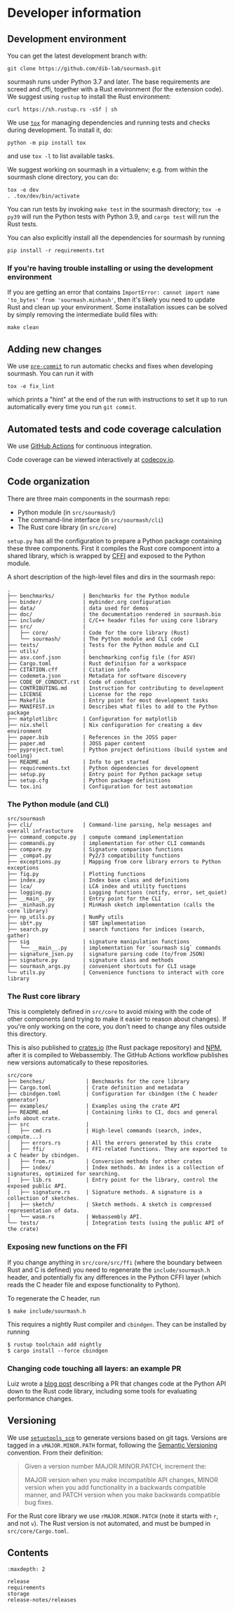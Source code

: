 # Developer information

## Development environment

You can get the latest development branch with:
```
git clone https://github.com/dib-lab/sourmash.git
```
sourmash runs under Python 3.7 and later.  The base
requirements are screed and cffi, together with a Rust environment (for the
extension code). We suggest using `rustup` to install the Rust environment:

    curl https://sh.rustup.rs -sSf | sh

We use [`tox`](https://tox.readthedocs.io) for managing dependencies and
running tests and checks during development.
To install it, do:
```
python -m pip install tox
```
and use `tox -l` to list available tasks.

We suggest working on sourmash in a virtualenv; e.g. from within the
sourmash clone directory, you can do:
```
tox -e dev
. .tox/dev/bin/activate
```

You can run tests by invoking `make test` in the sourmash directory;
`tox -e py39` will run the Python tests with Python 3.9,
and `cargo test` will run the Rust tests.

You can also explicitly install all the dependencies for sourmash by running
```
pip install -r requirements.txt
```

### If you're having trouble installing or using the development environment

If you are getting an error that contains `ImportError: cannot import name 'to_bytes' from 'sourmash.minhash'`, then it's likely you need to update Rust and clean up your environment. Some installation issues can be solved by simply removing the intermediate build files with: 

```
make clean
```

## Adding new changes

We use [`pre-commit`](https://pre-commit.com/) to run automatic checks and fixes
when developing sourmash. You can run it with
```
tox -e fix_lint
```
which prints a "hint" at the end of the run with instructions to set it up to
run automatically every time you run `git commit`.

## Automated tests and code coverage calculation

We use [GitHub Actions][2] for continuous integration.

Code coverage can be viewed interactively at [codecov.io][1].

[1]: https://codecov.io/gh/dib-lab/sourmash/
[2]: https://github.com/dib-lab/sourmash/actions

## Code organization

There are three main components in the sourmash repo:
- Python module (in `src/sourmash/`)
- The command-line interface (in `src/sourmash/cli`)
- The Rust core library  (in `src/core`)

`setup.py` has all the configuration to prepare a Python package containing these three components.
First it compiles the Rust core component into a shared library,
which is wrapped by [CFFI] and exposed to the Python module.

[CFFI]: https://cffi.readthedocs.io/

A short description of the high-level files and dirs in the sourmash repo:
```
.
├── benchmarks/         | Benchmarks for the Python module
├── binder/             | mybinder.org configuration
├── data/               | data used for demos
├── doc/                | the documentation rendered in sourmash.bio
├── include/            | C/C++ header files for using core library
├── src/                |
│   ├── core/           | Code for the core library (Rust)
│   └── sourmash/       | The Python module and CLI code
├── tests/              | Tests for the Python module and CLI
├── utils/              |
├── asv.conf.json       | benchmarking config file (for ASV)
├── Cargo.toml          | Rust definition for a workspace
├── CITATION.cff        | Citation info
├── codemeta.json       | Metadata for software discovery
├── CODE_OF_CONDUCT.rst | Code of conduct
├── CONTRIBUTING.md     | Instruction for contributing to development
├── LICENSE             | License for the repo
├── Makefile            | Entry point for most development tasks
├── MANIFEST.in         | Describes what files to add to the Python package
├── matplotlibrc        | Configuration for matplotlib
├── nix.shell           | Nix configuration for creating a dev environment
├── paper.bib           | References in the JOSS paper
├── paper.md            | JOSS paper content
├── pyproject.toml      | Python project definitions (build system and tooling)
├── README.md           | Info to get started
├── requirements.txt    | Python dependencies for development
├── setup.py            | Entry point for Python package setup
├── setup.cfg           | Python package definitions
└── tox.ini             | Configuration for test automation
```

### The Python module (and CLI)

```
src/sourmash
├── cli/                | Command-line parsing, help messages and overall infrastucture
├── command_compute.py  | compute command implementation
├── commands.py         | implementation for other CLI commands
├── compare.py          | Signature comparison functions
├── _compat.py          | Py2/3 compatibility functions
├── exceptions.py       | Mapping from core library errors to Python exceptions
├── fig.py              | Plotting functions
├── index.py            | Index base class and definitions
├── lca/                | LCA index and utility functions
├── logging.py          | Logging functions (notify, error, set_quiet)
├── __main__.py         | Entry point for the CLI
├── _minhash.py         | MinHash sketch implementation (calls the core library)
├── np_utils.py         | NumPy utils
├── sbt*.py             | SBT implementation
├── search.py           | search functions for indices (search, gather)
├── sig                 | signature manipulation functions
│   └── __main__.py     | implementation for `sourmash sig` commands
├── signature_json.py   | signature parsing code (to/from JSON)
├── signature.py        | signature class and methods
├── sourmash_args.py    | convenient shortcuts for CLI usage
└── utils.py            | Convenience functions to interact with core library
```

### The Rust core library

This is completely defined in `src/core` to avoid mixing with the code of other components
(and trying to make it easier to reason about changes).
If you're only working on the core,
you don't need to change any files outside this directory.

This is also published to [crates.io] (the Rust package repository) and [NPM],
after it is compiled to Webassembly.
The GitHub Actions workflow publishes new versions automatically to these
repositories.

[crates.io]: https://crates.io/crates/sourmash
[NPM]: https://www.npmjs.com/package/sourmash

```
src/core
├── benches/             | Benchmarks for the core library
├── Cargo.toml           | Crate definition and metadata
├── cbindgen.toml        | Configuration for cbindgen (the C header generator)
├── examples/            | Examples using the crate API
├── README.md            | Containing links to CI, docs and general info about crate.
├── src                  |
│   ├── cmd.rs           | High-level commands (search, index, compute...)
│   ├── errors.rs        | All the errors generated by this crate
│   ├── ffi/             | FFI-related functions. They are exported to a C header by cbindgen.
│   ├── from.rs          | Conversion methods for other crates
│   ├── index/           | Index methods. An index is a collection of signatures, optimized for searching.
│   ├── lib.rs           | Entry point for the library, control the exposed public API.
│   ├── signature.rs     | Signature methods. A signature is a collection of sketches.
│   ├── sketch/          | Sketch methods. A sketch is compressed representation of data.
│   └── wasm.rs          | Webassembly API.
└── tests/               | Integration tests (using the public API of the crate)
```

### Exposing new functions on the FFI

If you change anything in `src/core/src/ffi` (where the boundary between Rust
and C is defined) you need to regenerate the `include/sourmash.h` header,
and potentially fix any differences in the Python CFFI layer (which reads the C
header file and expose functionality to Python).

To regenerate the C header, run
```
$ make include/sourmash.h
```
This requires a nightly Rust compiler and `cbindgen`.
They can be installed by running
```
$ rustup toolchain add nightly
$ cargo install --force cbindgen
```

### Changing code touching all layers: an example PR

Luiz wrote a [blog post] describing a PR that changes code at the Python API down to the Rust code library,
including some tools for evaluating performance changes.

[blog post]: https://blog.luizirber.org/2020/01/10/sourmash-pr/

## Versioning

We use [`setuptools_scm`] to generate versions based on git tags.
Versions are tagged in a `vMAJOR.MINOR.PATH` format,
following the [Semantic Versioning] convention.
From their definition:

> Given a version number MAJOR.MINOR.PATCH, increment the:
>
> MAJOR version when you make incompatible API changes,
> MINOR version when you add functionality in a backwards compatible manner, and
> PATCH version when you make backwards compatible bug fixes.

[`setuptools_scm`]: https://github.com/pypa/setuptools_scm
[Semantic Versioning]: https://semver.org/

For the Rust core library we use `rMAJOR.MINOR.PATCH`
(note it starts with `r`, and not `v`).
The Rust version is not automated,
and must be bumped in `src/core/Cargo.toml`.

## Contents

```{toctree}
:maxdepth: 2

release
requirements
storage
release-notes/releases
```
